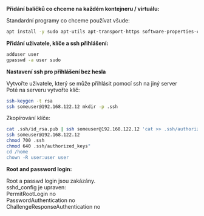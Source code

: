 **Přidání balíčků co chceme na každém kontejneru / virtuálu:**

Standardní programy co chceme používat všude:

```bash
apt install -y sudo apt-utils apt-transport-https software-properties-common htop net-tools wget curl gnupg zip unzip lsb-release apt-utils ca-certificates debian-keyring
```

**Přidání uživatele, klíče a ssh přihlášení:**

```bash
adduser user
gpasswd -a user sudo
```

**Nastavení ssh pro přihlášení bez hesla**

Vytvořte uživatele, který se může přihlásit pomocí ssh na jiný server  
Poté na serveru vytvořte klíč:

```bash
ssh-keygen -t rsa
ssh someuser@192.168.122.12 mkdir -p .ssh
```

Zkopírování  klíče:

```bash
cat .ssh/id_rsa.pub | ssh someuser@192.168.122.12 'cat >> .ssh/authorized_keys'
ssh someuser@192.168.122.12 
chmod 700 .ssh
chmod 640 .ssh/authorized_keys"
cd /home
chown -R user:user user
```

**Root and password login:**

Root a passwd login jsou zakázány.  
sshd_config je upraven:  
PermitRootLogin no  
PasswordAuthentication no  
ChallengeResponseAuthentication no
